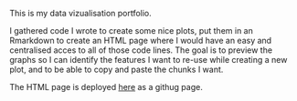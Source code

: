 This is my data vizualisation portfolio.

I gathered code I wrote to create some nice plots, put them in an Rmarkdown to create an HTML page where I would have an easy and centralised acces to all of those code lines. The goal is to preview the graphs so I can identify the features I want to re-use while creating a new plot, and to be able to copy and paste the chunks I want.

The HTML page is deployed [here](https://hugomrth.github.io/dataVizualisationPortfolio/) as a githug page.
